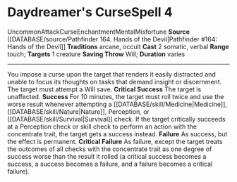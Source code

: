﻿---
actions: '[two-actions]'
component:
- Somatic
- Verbal
duration: varies
heighten_level: '4'
id: '840'
level: '4'
name: Daydreamer's Curse
range: touch
rarity: Uncommon
saving_throw: Will
school: Enchantment
source: '[[DATABASE/source/Pathfinder 164. Hands of the Devil|Pathfinder #164: Hands
  of the Devil]]'
target: 1 creature
tradition:
- Arcane
- Occult
trait:
- '[[DATABASE/trait/Attack|Attack]]'
- '[[DATABASE/trait/Curse|Curse]]'
- '[[DATABASE/trait/Enchantment|Enchantment]]'
- '[[DATABASE/trait/Mental|Mental]]'
- '[[DATABASE/trait/Misfortune|Misfortune]]'
- '[[DATABASE/trait/Uncommon|Uncommon]]'
type: Spell

---
# Daydreamer's Curse<span class="item-type">Spell 4</span>

<span class="trait-uncommon item-trait">Uncommon</span><span class="item-trait">Attack</span><span class="item-trait">Curse</span><span class="item-trait">Enchantment</span><span class="item-trait">Mental</span><span class="item-trait">Misfortune</span>
**Source** [[DATABASE/source/Pathfinder 164. Hands of the Devil|Pathfinder #164: Hands of the Devil]]
**Traditions** arcane, occult
**Cast** <span class="action-icon">2</span> somatic, verbal
**Range** touch; **Targets** 1 creature
**Saving Throw** Will; **Duration** varies

---
You impose a curse upon the target that renders it easily distracted and unable to focus its thoughts on tasks that demand insight or discernment. The target must attempt a Will save.
**Critical Success** The target is unaffected.
**Success** For 10 minutes, the target must roll twice and use the worse result whenever attempting a [[DATABASE/skill/Medicine|Medicine]], [[DATABASE/skill/Nature|Nature]], Perception, or [[DATABASE/skill/Survival|Survival]] check. If the target critically succeeds at a Perception check or skill check to perform an action with the concentrate trait, the target gets a success instead.
**Failure** As success, but the effect is permanent.
**Critical Failure** As failure, except the target treats the outcomes of all checks with the concentrate trait as one degree of success worse than the result it rolled (a critical success becomes a success, a success becomes a failure, and a failure becomes a critical failure).